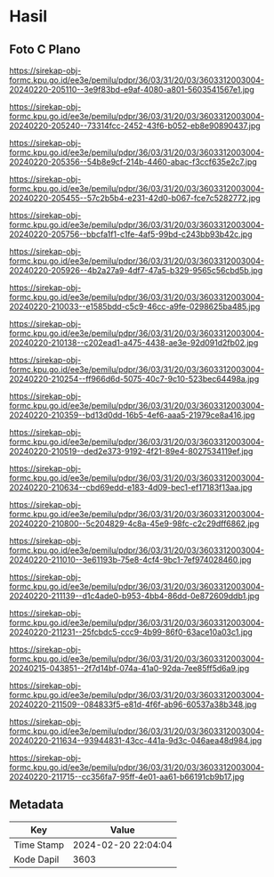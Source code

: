 # Hasil

## Foto C Plano

https://sirekap-obj-formc.kpu.go.id/ee3e/pemilu/pdpr/36/03/31/20/03/3603312003004-20240220-205110--3e9f83bd-e9af-4080-a801-5603541567e1.jpg

https://sirekap-obj-formc.kpu.go.id/ee3e/pemilu/pdpr/36/03/31/20/03/3603312003004-20240220-205240--73314fcc-2452-43f6-b052-eb8e90890437.jpg

https://sirekap-obj-formc.kpu.go.id/ee3e/pemilu/pdpr/36/03/31/20/03/3603312003004-20240220-205356--54b8e9cf-214b-4460-abac-f3ccf635e2c7.jpg

https://sirekap-obj-formc.kpu.go.id/ee3e/pemilu/pdpr/36/03/31/20/03/3603312003004-20240220-205455--57c2b5b4-e231-42d0-b067-fce7c5282772.jpg

https://sirekap-obj-formc.kpu.go.id/ee3e/pemilu/pdpr/36/03/31/20/03/3603312003004-20240220-205756--bbcfa1f1-c1fe-4af5-99bd-c243bb93b42c.jpg

https://sirekap-obj-formc.kpu.go.id/ee3e/pemilu/pdpr/36/03/31/20/03/3603312003004-20240220-205926--4b2a27a9-4df7-47a5-b329-9565c56cbd5b.jpg

https://sirekap-obj-formc.kpu.go.id/ee3e/pemilu/pdpr/36/03/31/20/03/3603312003004-20240220-210033--e1585bdd-c5c9-46cc-a9fe-0298625ba485.jpg

https://sirekap-obj-formc.kpu.go.id/ee3e/pemilu/pdpr/36/03/31/20/03/3603312003004-20240220-210138--c202ead1-a475-4438-ae3e-92d091d2fb02.jpg

https://sirekap-obj-formc.kpu.go.id/ee3e/pemilu/pdpr/36/03/31/20/03/3603312003004-20240220-210254--ff966d6d-5075-40c7-9c10-523bec64498a.jpg

https://sirekap-obj-formc.kpu.go.id/ee3e/pemilu/pdpr/36/03/31/20/03/3603312003004-20240220-210359--bd13d0dd-16b5-4ef6-aaa5-21979ce8a416.jpg

https://sirekap-obj-formc.kpu.go.id/ee3e/pemilu/pdpr/36/03/31/20/03/3603312003004-20240220-210519--ded2e373-9192-4f21-89e4-8027534119ef.jpg

https://sirekap-obj-formc.kpu.go.id/ee3e/pemilu/pdpr/36/03/31/20/03/3603312003004-20240220-210634--cbd69edd-e183-4d09-bec1-ef17183f13aa.jpg

https://sirekap-obj-formc.kpu.go.id/ee3e/pemilu/pdpr/36/03/31/20/03/3603312003004-20240220-210800--5c204829-4c8a-45e9-98fc-c2c29dff6862.jpg

https://sirekap-obj-formc.kpu.go.id/ee3e/pemilu/pdpr/36/03/31/20/03/3603312003004-20240220-211010--3e61193b-75e8-4cf4-9bc1-7ef974028460.jpg

https://sirekap-obj-formc.kpu.go.id/ee3e/pemilu/pdpr/36/03/31/20/03/3603312003004-20240220-211139--d1c4ade0-b953-4bb4-86dd-0e872609ddb1.jpg

https://sirekap-obj-formc.kpu.go.id/ee3e/pemilu/pdpr/36/03/31/20/03/3603312003004-20240220-211231--25fcbdc5-ccc9-4b99-86f0-63ace10a03c1.jpg

https://sirekap-obj-formc.kpu.go.id/ee3e/pemilu/pdpr/36/03/31/20/03/3603312003004-20240215-043851--2f7d14bf-074a-41a0-92da-7ee85ff5d6a9.jpg

https://sirekap-obj-formc.kpu.go.id/ee3e/pemilu/pdpr/36/03/31/20/03/3603312003004-20240220-211509--084833f5-e81d-4f6f-ab96-60537a38b348.jpg

https://sirekap-obj-formc.kpu.go.id/ee3e/pemilu/pdpr/36/03/31/20/03/3603312003004-20240220-211634--93944831-43cc-441a-9d3c-046aea48d984.jpg

https://sirekap-obj-formc.kpu.go.id/ee3e/pemilu/pdpr/36/03/31/20/03/3603312003004-20240220-211715--cc356fa7-95ff-4e01-aa61-b66191cb9b17.jpg


## Metadata

| Key        | Value               |
| ---------- | ------------------- |
| Time Stamp | 2024-02-20 22:04:04 |
| Kode Dapil | 3603                |



